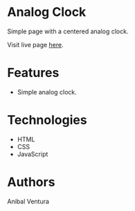 # Analog Clock

Simple page with a centered analog clock.

Visit live page [here](https://anibalventura.github.io/learning-webdev/javascript30/analog-clock/).

# Features

- Simple analog clock.

# Technologies

- HTML
- CSS
- JavaScript

# Authors

Anibal Ventura
